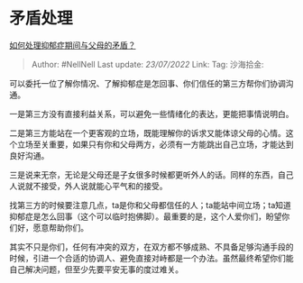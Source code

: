 # 矛盾处理

[如何处理抑郁症期间与父母的矛盾？](https://www.zhihu.com/question/543823963/answer/2579461654)

> Author: #NellNell
> Last update: *23/07/2022*
> Link:
> Tag:
> 沙海拾金:

可以委托一位了解你情况、了解抑郁症是怎回事、你们信任的第三方帮你们协调沟通。

一是第三方没有直接利益关系，可以避免一些情绪化的表达，更能把事情说明白。

二是第三方能站在一个更客观的立场，既能理解你的诉求又能体谅父母的心情。这个立场至关重要，如果只有你和父母两方，必须有一方能跳出自己立场，才能达到良好沟通。

三是说来无奈，无论是父母还是子女很多时候都更听外人的话。同样的东西，自己人说就不接受，外人说就能心平气和的接受。

找第三方的时候要注意几点，ta是你和父母都信任的人；ta能站中间立场；ta知道抑郁症是怎么回事（这个可以临时抱佛脚）。最重要的是，这个人爱你们，盼望你们好，愿意帮助你们。

其实不只是你们，任何有冲突的双方，在双方都不够成熟、不具备足够沟通手段的时候，引进一个合适的协调人、避免直接对峙都是一个办法。虽然最终希望你们能自己解决问题，但至少先要平安无事的度过难关。
